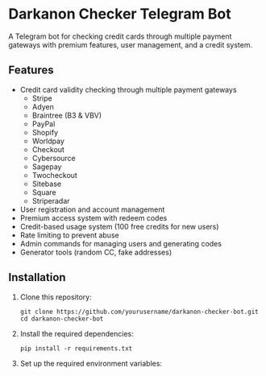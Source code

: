 # Darkanon Checker Telegram Bot

A Telegram bot for checking credit cards through multiple payment gateways with premium features, user management, and a credit system.

## Features

- Credit card validity checking through multiple payment gateways
  - Stripe
  - Adyen
  - Braintree (B3 & VBV)
  - PayPal
  - Shopify
  - Worldpay
  - Checkout
  - Cybersource
  - Sagepay
  - Twocheckout
  - Sitebase
  - Square
  - Striperadar
- User registration and account management
- Premium access system with redeem codes
- Credit-based usage system (100 free credits for new users)
- Rate limiting to prevent abuse
- Admin commands for managing users and generating codes
- Generator tools (random CC, fake addresses)

## Installation

1. Clone this repository:
   ```
   git clone https://github.com/yourusername/darkanon-checker-bot.git
   cd darkanon-checker-bot
   ```

2. Install the required dependencies:
   ```
   pip install -r requirements.txt
   ```

3. Set up the required environment variables:
   